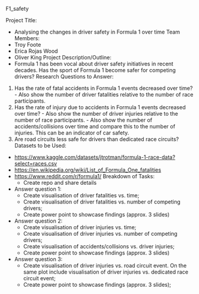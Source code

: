 F1_safety

Project Title:
 - Analysing the changes in driver safety in Formula 1 over time
Team Members:
 - Troy Foote
 - Erica Rojas Wood
 - Oliver King
Project Description/Outline:
 - Formula 1 has been vocal about driver safety initiatives in recent decades. Has the sport of Formula 1 become safer for competing drivers?
Research Questions to Answer:
  1.	Has the rate of fatal accidents in Formula 1 events decreased over time?
    - Also show the number of driver fatalities relative to the number of race participants.
  2.	Has the rate of injury due to accidents in Formula 1 events decreased over time?
    - Also show the number of driver injuries relative to the number of race participants.
    - Also show the number of accidents/collisions over time and compare this to the number of injuries. This can be an indicator of car safety.
  3.	Are road circuits less safe for drivers than dedicated race circuits?
Datasets to be Used:
 - https://www.kaggle.com/datasets/jtrotman/formula-1-race-data?select=races.csv
 - https://en.wikipedia.org/wiki/List_of_Formula_One_fatalities
 - https://www.reddit.com/r/formula1/
Breakdown of Tasks:
     - Create repo and share details
 - Answer question 1:
     - Create visualisation of driver fatalities vs. time;
     - Create visualisation of driver fatalities vs. number of competing drivers;
     - Create power point to showcase findings (approx. 3 slides)
 - Answer question 2:
     - Create visualisation of driver injuries vs. time;
     - Create visualisation of driver injuries vs. number of competing drivers;
     - Create visualisation of accidents/collisions vs. driver injuries;
     - Create power point to showcase findings (approx. 3 slides)
 - Answer question 3:
     - Create visualisation of driver injuries vs. road circuit event. On the same plot include visualisation of driver injuries vs. dedicated race circuit       event;
     - Create power point to showcase findings (approx. 3 slides);


